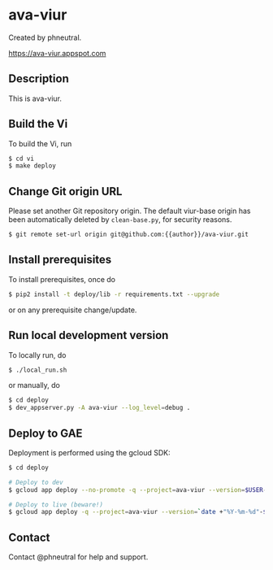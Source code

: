 # ava-viur

Created by phneutral.

https://ava-viur.appspot.com

## Description

This is ava-viur.

## Build the Vi

To build the Vi, run

```bash
$ cd vi
$ make deploy
```

## Change Git origin URL

Please set another Git repository origin. The default viur-base origin has been automatically deleted by ``clean-base.py``, for security reasons.

```bash
$ git remote set-url origin git@github.com:{{author}}/ava-viur.git
```

## Install prerequisites

To install prerequisites, once do

```bash
$ pip2 install -t deploy/lib -r requirements.txt --upgrade
```

or on any prerequisite change/update.

## Run local development version

To locally run, do

```bash
$ ./local_run.sh
```

or manually, do

```bash
$ cd deploy
$ dev_appserver.py -A ava-viur --log_level=debug .
```

## Deploy to GAE

Deployment is performed using the gcloud SDK:

```bash
$ cd deploy

# Deploy to dev
$ gcloud app deploy --no-promote -q --project=ava-viur --version=$USER-dev

# Deploy to live (beware!)
$ gcloud app deploy -q --project=ava-viur --version=`date +"%Y-%m-%d"-$USER`
```

## Contact

Contact @phneutral for help and support.
